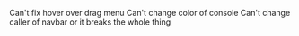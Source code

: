 Can't fix hover over drag menu
Can't change color of console
Can't change caller of navbar or it breaks the whole thing